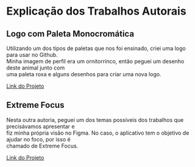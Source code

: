 <h1>Explicação dos Trabalhos Autorais</h1>
<h2>Logo com Paleta Monocromática</h2>
<p>Utilizando um dos tipos de paletas que nos foi ensinado, criei uma logo para usar no Github.<br>Minha imagem de perfil era um ornitorrinco, então peguei um desenho deste animal junto com<br>uma paleta roxa e alguns desenhos para criar uma nova logo.</p>
<a href="https://github.com/gabri3lquadr0s/Portfolio-Tecnico-Ensino-Medio/blob/main/Segundo%20Ano/Primeiro%20Trimestre/Fundamentos%20de%20Design/Autorias/Logo.png">Link do Projeto</a><br>
<h2>Extreme Focus</h2>
<p>Nesta outra autoria, peguei um dos temas possíveis dos trabalhos que precisávamos apresentar e<br>fiz minha própria visão no Figma. No caso, o aplicativo tem o objetivo de ajudar no foco, por isso é<br>chamado de Extreme Focus.</p>
<a href="https://www.figma.com/proto/QqpoxG1rgBYjQ2QHkY3Qnq/Extreme-Focus?node-id=33-5&scaling=scale-down&page-id=0%3A1&starting-point-node-id=1%3A4">Link do Projeto</a>
